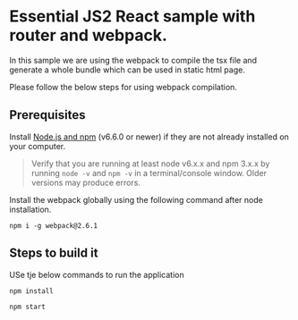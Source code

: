 # Essential JS2  React  sample with router and webpack.

In this sample we are using the webpack to compile the tsx file and generate a whole bundle which can be used in static html page.

Please follow the below steps for using webpack compilation.

## Prerequisites

Install [Node.js and npm](https://nodejs.org/en/) (v6.6.0 or newer) if they are not already installed on your computer.

> Verify that you are running at least node v6.x.x and npm 3.x.x by running `node -v` and `npm -v` in a terminal/console window. Older versions may produce errors.

 Install the webpack globally using the following command after node installation.
 
  ```
  npm i -g webpack@2.6.1
  ```

## Steps to build it

USe tje below commands to run the application
  
  ```
  npm install
  ```

 ```bash
 npm start
 ```
